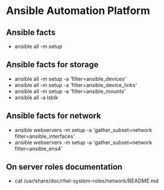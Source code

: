 # Ansible Automation Platform

## Ansible facts

<ul>
  <li>ansible all -m setup</li>
</ul>

## Ansible facts for storage

<ul>
  <li>ansible all -m setup -a 'filter=ansible_devices'</li>
  <li>ansible all -m setup -a 'filter=ansible_device_links'</li>
  <li>ansible all -m setup -a 'filter=ansible_mounts'</li>
  <li>ansible all -a lsblk</li>
</ul>

## Ansible facts for network

<ul>
  <li>ansible webservers -m setup -a 'gather_subset=network filter=ansible_interfaces'</li>
  <li>ansible webservers -m setup -a 'gather_subset=network filter=ansible_ens4'</li>
</ul>

## On server roles documentation

<ul>
  <li>cat /usr/share/doc/rhel-system-roles/network/README.md</li>
</ul>
